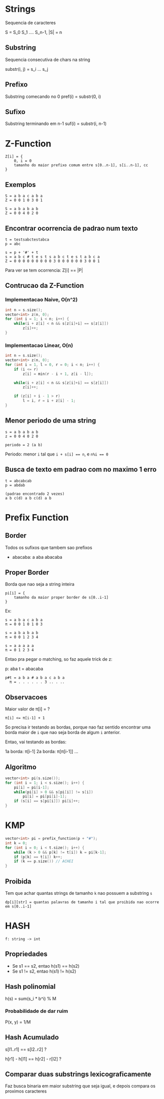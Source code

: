 # Strings

Sequencia de caracteres

S = S_0 S_1 .... S_n-1, |S| = n

## Substring

Sequencia consecutiva de chars na string

substr(i, j) = s_i ... s_j

## Prefixo

Substring comecando no 0
pref(i) = substr(0, i)

## Sufixo

Substring terminando em n-1
suf(i) = substr(i, n-1)

# Z-Function

```
Z[i] = {
	0, i = 0
	tamanho do maior prefixo comum entre s[0..n-1], s[i..n-1], cc
}
```


## Exemplos

```
S = a b a c a b a
Z = 0 0 1 0 3 0 1

S = a b a b a b
Z = 0 0 4 0 2 0
```

## Encontrar ocorrencia de padrao num texto

```
t = testsabctestabca
p = abc

s = p + '#' + t
s = a b c # t e s t s a b c t e s t a b c a
Z = 0 0 0 0 0 0 0 0 0 3 0 0 0 0 0 0 3 0 0 1
```

Para ver se tem ocorrencia: Z[i] == |P|

## Contrucao da Z-Function

### Implementacao Naive, O(n^2)

```C++
int n = s.size();
vector<int> z(n, 0);
for (int i = 1; i < n; i++) {
	while(i + z[i] < n && s[z[i]+i] == s[z[i]])
		z[i]++;
}
```

### Implementacao Linear, O(n)

```C++
int n = s.size();
vector<int> z(n, 0);
for (int i = 1, l = 0, r = 0; i < n; i++) {
	if (i <= r)
		z[i] = min(r - i + 1, z[i - l]);

	while(i + z[i] < n && s[z[i]+i] == s[z[i]])
		z[i]++;

	if (z[i] + i - 1 > r)
		l = i, r = i + z[i] - 1;
}
```

## Menor periodo de uma string

```
s = a b a b a b
z = 0 0 4 0 2 0

periodo = 2 (a b)
```

Periodo: menor `i` tal que `i + s[i] == n`, e `n%i == 0`

## Busca de texto em padrao com no maximo 1 erro

```
t = abcabcab
p = abdab

(padrao encontrado 2 vezes)
a b c(d) a b c(d) a b
```

# Prefix Function

## Border

Todos os sufixos que tambem sao prefixos

- abacaba: a aba abacaba

## Proper Border

Borda que nao seja a string inteira

```
pi[i] = {
	tamanho da maior proper border de s[0..i-1]
}
```

Ex:

```
s = a b a c a b a
π = 0 0 1 0 1 0 3

s = a b a b a b
π = 0 0 1 2 3 4

s = a a a a a
π = 0 1 2 3 4
```

Entao pra pegar o matching, so faz aquele trick de z:

p: aba
t = abacaba

```
p#t = a b a # a b a c a b a
  π = . . . . . . 3 .. . .. 
```

## Observacoes

Maior valor de π[i] = ?

```
π[i] <= π[i-1] + 1
```

So precisa ir testando as bordas, porque nao faz sentido encontrar uma borda maior de `i` que nao seja borda de algum `i` anterior.

Entao, vai testando as bordas:

1a borda: π[i-1]
2a borda: π[π[i-1]]
...

## Algoritmo

```C++
vector<int> pi(s.size());
for (int i = 1; i < s.size(); i++) {
	pi[i] = pi[i-1];
	while(pi[i] > 0 && s[pi[i]] != s[i])
		pi[i] = pi[pi[i]-1];
	if (s[i] == s[pi[i]]) pi[i]++;
}
```

# KMP

```C++
vector<int> pi = prefix_function(p + "#");
int k = 0;
for (int i = 0; i < t.size(); i++) {
	while (k > 0 && p[k] != t[i]) k = pi[k-1];
	if (p[k] == t[i]) k++;
	if (k == p.size()) // ACHEI
}
```

## Proibida

Tem que achar quantas strings de tamanho `k` nao possuem a substring `s`

```
dp[i][str] = quantas palavras de tamanho i tal que proibida nao ocorre em s[0..i-1]
```

# HASH

```
f: string -> int
```

## Propriedades

- Se s1 == s2, entao h(s1) == h(s2)
- Se s1 != s2, entao h(s1) != h(s2)

## Hash polinomial

h(s) = sum(s_i * b^i) % M

### Probabilidade de dar ruim

P(x, y) = 1/M

## Hash Acumulado

s[l1..r1] == s[l2..r2] ? 

h[r1] - h[l1] == h[r2] - r[l2] ?

## Comparar duas substrings lexicograficamente

Faz busca binaria em maior substring que seja igual, e depois compara os proximos caracteres

